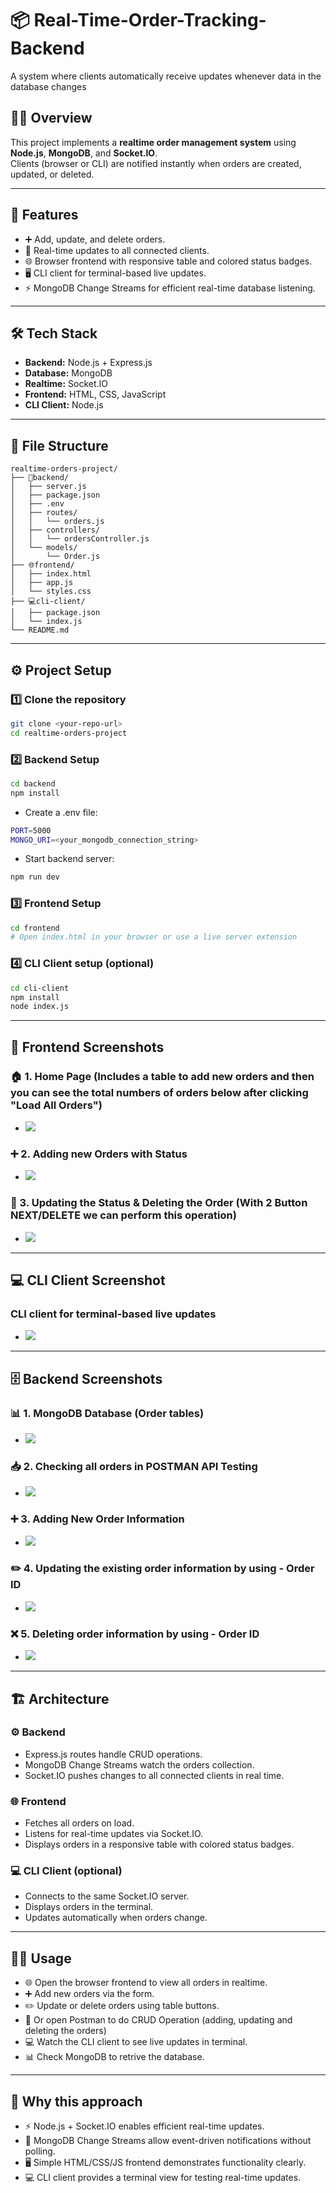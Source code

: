 # 📦 Real-Time-Order-Tracking-Backend

A system where clients automatically receive updates whenever data in the database changes

## 👩‍🏫 Overview
This project implements a **realtime order management system** using **Node.js**, **MongoDB**, and **Socket.IO**.  
Clients (browser or CLI) are notified instantly when orders are created, updated, or deleted.

---

## 🔧 Features
- ➕ Add, update, and delete orders.
- 🔔 Real-time updates to all connected clients.
- 🌐 Browser frontend with responsive table and colored status badges.
- 🖥️ CLI client for terminal-based live updates.
- ⚡ MongoDB Change Streams for efficient real-time database listening.

---

## 🛠️ Tech Stack
- **Backend:** Node.js + Express.js
- **Database:** MongoDB
- **Realtime:** Socket.IO
- **Frontend:** HTML, CSS, JavaScript
- **CLI Client:** Node.js

---

## 📂 File Structure
```plaintext
realtime-orders-project/
├── 📁backend/
│   ├── server.js
│   ├── package.json
│   ├── .env
│   ├── routes/
│   │   └── orders.js
│   ├── controllers/
│   │   └── ordersController.js
│   └── models/
│       └── Order.js
├── 🌐frontend/
│   ├── index.html
│   ├── app.js
│   └── styles.css
├── 💻cli-client/
│   ├── package.json
│   └── index.js
└── README.md
```

---

## ⚙️ Project Setup

### 1️⃣ Clone the repository
```bash
git clone <your-repo-url>
cd realtime-orders-project
```

### 2️⃣ Backend Setup
```bash
cd backend
npm install
```
- Create a .env file:
```bash
PORT=5000
MONGO_URI=<your_mongodb_connection_string>
```
- Start backend server:
```bash
npm run dev
```

### 3️⃣ Frontend Setup
```bash
cd frontend
# Open index.html in your browser or use a live server extension
```

### 4️⃣ CLI Client setup (optional)
```bash
cd cli-client
npm install
node index.js
```

---

## 📸 Frontend Screenshots

### 🏠 1. Home Page (Includes a table to add new orders and then you can see the total numbers of orders below after clicking "Load All Orders")
- ![](./Screenshots/Frontend/Homepage.png)

### ➕ 2. Adding new Orders with Status
- ![](./Screenshots/Frontend/Adding.png)

### 🔄 3. Updating the Status & Deleting the Order (With 2 Button NEXT/DELETE we can perform this operation)
- ![](./Screenshots/Frontend/UpdatingDeleting.png)

---

## 💻 CLI Client Screenshot
### CLI client for terminal-based live updates
- ![](./Screenshots/CLI/cli.png)

---

## 🗄️ Backend Screenshots

### 📊 1. MongoDB Database (Order tables)
- ![](./Screenshots/Backend/mongo.png)

### 📥 2. Checking all orders in POSTMAN API Testing
- ![](./Screenshots/Backend/get.png)

### ➕ 3. Adding New Order Information
- ![](./Screenshots/Backend/add.png)

### ✏️ 4. Updating the existing order information by using - Order ID
- ![](./Screenshots/Backend/update.png)

### ❌ 5. Deleting order information by using - Order ID
- ![](./Screenshots/Backend/delete.png)
---

## 🏗️ Architecture
### ⚙️ Backend
- Express.js routes handle CRUD operations.
- MongoDB Change Streams watch the orders collection.
- Socket.IO pushes changes to all connected clients in real time.

### 🌐 Frontend
- Fetches all orders on load.
- Listens for real-time updates via Socket.IO.
- Displays orders in a responsive table with colored status badges.

### 💻 CLI Client (optional)
- Connects to the same Socket.IO server.
- Displays orders in the terminal.
- Updates automatically when orders change.

---

## 🧑‍💻 Usage
- 🌐 Open the browser frontend to view all orders in realtime.
- ➕ Add new orders via the form.
- ✏️ Update or delete orders using table buttons.
- 🧪 Or open Postman to do CRUD Operation (adding, updating and deleting the orders)
- 💻 Watch the CLI client to see live updates in terminal.
- 📊 Check MongoDB to retrive the database.

---

## 🤔 Why this approach
- ⚡ Node.js + Socket.IO enables efficient real-time updates.
- 🍃 MongoDB Change Streams allow event-driven notifications without polling.
- 🖥️ Simple HTML/CSS/JS frontend demonstrates functionality clearly.
- 💻 CLI client provides a terminal view for testing real-time updates.

